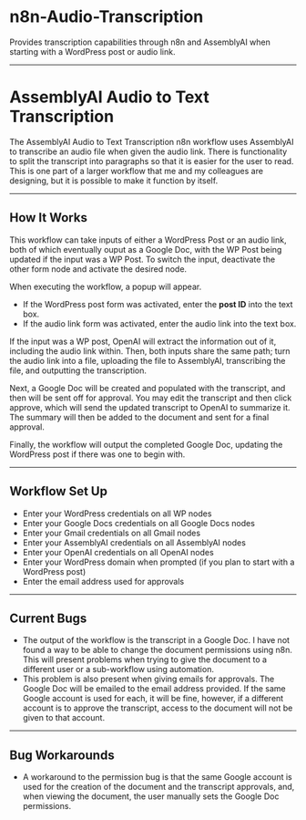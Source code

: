 # n8n-Audio-Transcription
Provides transcription capabilities through n8n and AssemblyAI when starting with a WordPress post or audio link.

---

# AssemblyAI Audio to Text Transcription

The AssemblyAI Audio to Text Transcription n8n workflow uses AssemblyAI to transcribe an audio file when given the audio link. There is functionality to split the transcript into paragraphs so that it is easier for the user to read. This is one part of a larger workflow that me and my colleagues are designing, but it is possible to make it function by itself.

---

## How It Works

This workflow can take inputs of either a WordPress Post or an audio link, both of which eventually ouput as a Google Doc, with the WP Post being updated if the input was a WP Post. To switch the input, deactivate the other form node and activate the desired node.

When executing the workflow, a popup will appear.
- If the WordPress post form was activated, enter the **post ID** into the text box.
- If the audio link form was activated, enter the audio link into the text box.

If the input was a WP post, OpenAI will extract the information out of it, including the audio link within. Then, both inputs share the same path; turn the audio link into a file, uploading the file to AssemblyAI, transcribing the file, and outputting the transcription.

Next, a Google Doc will be created and populated with the transcript, and then will be sent off for approval. You may edit the transcript and then click approve, which will send the updated transcript to OpenAI to summarize it. The summary will then be added to the document and sent for a final approval.

Finally, the workflow will output the completed Google Doc, updating the WordPress post if there was one to begin with.

---

## Workflow Set Up

- Enter your WordPress credentials on all WP nodes
- Enter your Google Docs credentials on all Google Docs nodes
- Enter your Gmail credentials on all Gmail nodes
- Enter your AssemblyAI credentials on all AssemblyAI nodes
- Enter your OpenAI credentials on all OpenAI nodes
- Enter your WordPress domain when prompted (if you plan to start with a WordPress post)
- Enter the email address used for approvals

---

## Current Bugs

- The output of the workflow is the transcript in a Google Doc. I have not found a way to be able to change the document permissions using n8n. This will present problems when trying to give the document to a different user or a sub-workflow using automation.
- This problem is also present when giving emails for approvals. The Google Doc will be emailed to the email address provided. If the same Google account is used for each, it will be fine, however, if a different account is to approve the transcript, access to the document will not be given to that account.

---

## Bug Workarounds

- A workaround to the permission bug is that the same Google account is used for the creation of the document and the transcript approvals, and, when viewing the document, the user manually sets the Google Doc permissions.
